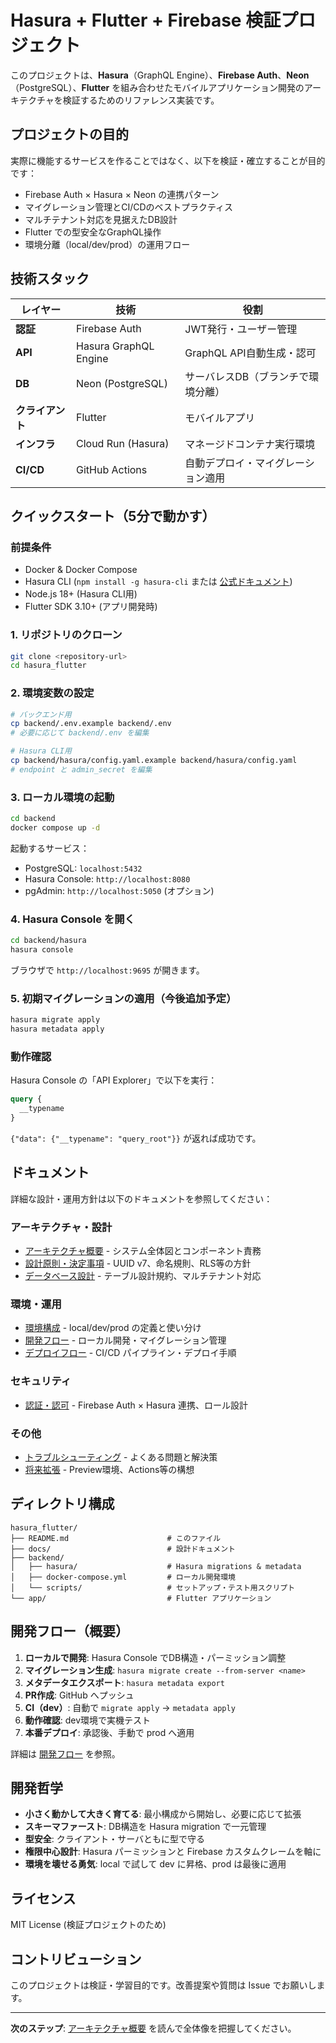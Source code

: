 # Hasura + Flutter + Firebase 検証プロジェクト

このプロジェクトは、**Hasura**（GraphQL Engine）、**Firebase Auth**、**Neon**（PostgreSQL）、**Flutter** を組み合わせたモバイルアプリケーション開発のアーキテクチャを検証するためのリファレンス実装です。

## プロジェクトの目的

実際に機能するサービスを作ることではなく、以下を検証・確立することが目的です：

- Firebase Auth × Hasura × Neon の連携パターン
- マイグレーション管理とCI/CDのベストプラクティス
- マルチテナント対応を見据えたDB設計
- Flutter での型安全なGraphQL操作
- 環境分離（local/dev/prod）の運用フロー

## 技術スタック

| レイヤー | 技術 | 役割 |
|---------|------|------|
| **認証** | Firebase Auth | JWT発行・ユーザー管理 |
| **API** | Hasura GraphQL Engine | GraphQL API自動生成・認可 |
| **DB** | Neon (PostgreSQL) | サーバレスDB（ブランチで環境分離） |
| **クライアント** | Flutter | モバイルアプリ |
| **インフラ** | Cloud Run (Hasura) | マネージドコンテナ実行環境 |
| **CI/CD** | GitHub Actions | 自動デプロイ・マイグレーション適用 |

## クイックスタート（5分で動かす）

### 前提条件

- Docker & Docker Compose
- Hasura CLI (`npm install -g hasura-cli` または [公式ドキュメント](https://hasura.io/docs/latest/hasura-cli/install-hasura-cli/))
- Node.js 18+ (Hasura CLI用)
- Flutter SDK 3.10+ (アプリ開発時)

### 1. リポジトリのクローン

```bash
git clone <repository-url>
cd hasura_flutter
```

### 2. 環境変数の設定

```bash
# バックエンド用
cp backend/.env.example backend/.env
# 必要に応じて backend/.env を編集

# Hasura CLI用
cp backend/hasura/config.yaml.example backend/hasura/config.yaml
# endpoint と admin_secret を編集
```

### 3. ローカル環境の起動

```bash
cd backend
docker compose up -d
```

起動するサービス：
- PostgreSQL: `localhost:5432`
- Hasura Console: `http://localhost:8080`
- pgAdmin: `http://localhost:5050` (オプション)

### 4. Hasura Console を開く

```bash
cd backend/hasura
hasura console
```

ブラウザで `http://localhost:9695` が開きます。

### 5. 初期マイグレーションの適用（今後追加予定）

```bash
hasura migrate apply
hasura metadata apply
```

### 動作確認

Hasura Console の「API Explorer」で以下を実行：

```graphql
query {
  __typename
}
```

`{"data": {"__typename": "query_root"}}` が返れば成功です。

## ドキュメント

詳細な設計・運用方針は以下のドキュメントを参照してください：

### アーキテクチャ・設計
- [アーキテクチャ概要](docs/architecture.md) - システム全体図とコンポーネント責務
- [設計原則・決定事項](docs/design-principles.md) - UUID v7、命名規則、RLS等の方針
- [データベース設計](docs/database-design.md) - テーブル設計規約、マルチテナント対応

### 環境・運用
- [環境構成](docs/environment.md) - local/dev/prod の定義と使い分け
- [開発フロー](docs/development-flow.md) - ローカル開発・マイグレーション管理
- [デプロイフロー](docs/deployment.md) - CI/CD パイプライン・デプロイ手順

### セキュリティ
- [認証・認可](docs/authentication.md) - Firebase Auth × Hasura 連携、ロール設計

### その他
- [トラブルシューティング](docs/troubleshooting.md) - よくある問題と解決策
- [将来拡張](docs/future-enhancements.md) - Preview環境、Actions等の構想

## ディレクトリ構成

```
hasura_flutter/
├── README.md                      # このファイル
├── docs/                          # 設計ドキュメント
├── backend/
│   ├── hasura/                    # Hasura migrations & metadata
│   ├── docker-compose.yml         # ローカル開発環境
│   └── scripts/                   # セットアップ・テスト用スクリプト
└── app/                           # Flutter アプリケーション
```

## 開発フロー（概要）

1. **ローカルで開発**: Hasura Console でDB構造・パーミッション調整
2. **マイグレーション生成**: `hasura migrate create --from-server <name>`
3. **メタデータエクスポート**: `hasura metadata export`
4. **PR作成**: GitHub へプッシュ
5. **CI（dev）**: 自動で `migrate apply` → `metadata apply`
6. **動作確認**: dev環境で実機テスト
7. **本番デプロイ**: 承認後、手動で prod へ適用

詳細は [開発フロー](docs/development-flow.md) を参照。

## 開発哲学

- **小さく動かして大きく育てる**: 最小構成から開始し、必要に応じて拡張
- **スキーマファースト**: DB構造を Hasura migration で一元管理
- **型安全**: クライアント・サーバともに型で守る
- **権限中心設計**: Hasura パーミッションと Firebase カスタムクレームを軸に
- **環境を壊せる勇気**: local で試して dev に昇格、prod は最後に適用

## ライセンス

MIT License (検証プロジェクトのため)

## コントリビューション

このプロジェクトは検証・学習目的です。改善提案や質問は Issue でお願いします。

---

**次のステップ**: [アーキテクチャ概要](docs/architecture.md) を読んで全体像を把握してください。
